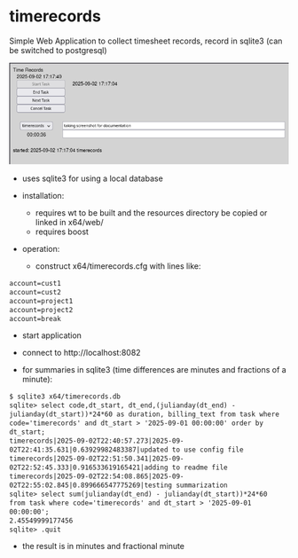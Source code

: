 # timerecords

Simple Web Application to collect timesheet records, record in sqlite3 (can be switched to postgresql)

![Screen Capture](pictures/Screenshot_20250902_171750.png)

* uses sqlite3 for using a local database

* installation:
  * requires wt to be built and the resources directory be copied or linked in x64/web/
  * requires boost

* operation:
  * construct x64/timerecords.cfg with lines like:
```
account=cust1
account=cust2
account=project1
account=project2
account=break
```
  * start application
  * connect to http://localhost:8082

* for summaries in sqlite3 (time differences are minutes and fractions of a minute):
```
$ sqlite3 x64/timerecords.db
sqlite> select code,dt_start, dt_end,(julianday(dt_end) - julianday(dt_start))*24*60 as duration, billing_text from task where code='timerecords' and dt_start > '2025-09-01 00:00:00' order by dt_start;
timerecords|2025-09-02T22:40:57.273|2025-09-02T22:41:35.631|0.63929982483387|updated to use config file
timerecords|2025-09-02T22:51:50.341|2025-09-02T22:52:45.333|0.916533619165421|adding to readme file
timerecords|2025-09-02T22:54:08.865|2025-09-02T22:55:02.845|0.899666547775269|testing summarization
sqlite> select sum(julianday(dt_end) - julianday(dt_start))*24*60  from task where code='timerecords' and dt_start > '2025-09-01 00:00:00';
2.45549999177456
sqlite> .quit
```

* the result is in minutes and fractional minute

